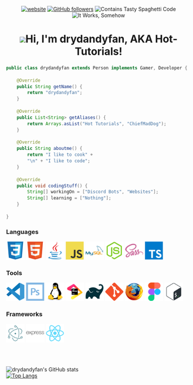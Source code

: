 <div align="center">

[![website](https://img.shields.io/website?logo=google-chrome&logoColor=white&down_color=red&down_message=offline&label=drydandyfan&style=for-the-badge&up_message=online&url=https%3A%2F%2Fdrydandyfan.ga)](https://drydandyfan.ga/)
[![GitHub followers](https://img.shields.io/github/followers/Hot-Tutorials?logo=github&style=for-the-badge&logoColor=white)](https://github.com/Hot-Tutorials)
![Contains Tasty Spaghetti Code](https://img.shields.io/static/v1?label=Contains&message=Tasty%20Spaghetti%20Code&color=yellow&style=for-the-badge&logo=visual-studio-code&logoColor=white)
![It Works, Somehow](https://img.shields.io/static/v1?label=It%20Works&message=Somehow&color=green&style=for-the-badge&logo=broadcom&logoColor=white)
<h1 align="center"><img src="images/Hi.gif" width="40px" />Hi, I'm drydandyfan, AKA Hot-Tutorials!</h1>
</div>

```java
public class drydandyfan extends Person implements Gamer, Developer {

	@Override
	public String getName() {
		return "drydandyfan";
	}
	
	@Override
	public List<String> getAliases() {
		return Arrays.asList("Hot Tutorials", "ChiefMadDog");
	}

	@Override
	public String aboutme() {
		return "I like to cook" +
		"\n" + "I like to code";
	}
    
	@Override
	public void codingStuff() {
		String[] workingOn = ["Discord Bots", "Websites"];
		String[] learning = ["Nothing"];
	}
	
}
```
### Languages

<img src="https://raw.githubusercontent.com/devicons/devicon/00f02ef57fb7601fd1ddcc2fe6fe670fef3ae3e4/icons/css3/css3-original.svg" width="50" /> <img src="https://raw.githubusercontent.com/devicons/devicon/00f02ef57fb7601fd1ddcc2fe6fe670fef3ae3e4/icons/html5/html5-original.svg" width="50" />
<img src="https://raw.githubusercontent.com/devicons/devicon/00f02ef57fb7601fd1ddcc2fe6fe670fef3ae3e4/icons/java/java-original.svg" width="50" />
<img src="https://raw.githubusercontent.com/devicons/devicon/00f02ef57fb7601fd1ddcc2fe6fe670fef3ae3e4/icons/javascript/javascript-original.svg" width="50" />
<img src="https://raw.githubusercontent.com/devicons/devicon/00f02ef57fb7601fd1ddcc2fe6fe670fef3ae3e4/icons/mysql/mysql-original-wordmark.svg" width="50" />
<img src="https://raw.githubusercontent.com/devicons/devicon/00f02ef57fb7601fd1ddcc2fe6fe670fef3ae3e4/icons/nodejs/nodejs-original.svg" width="50" />
<img src="https://raw.githubusercontent.com/devicons/devicon/00f02ef57fb7601fd1ddcc2fe6fe670fef3ae3e4/icons/sass/sass-original.svg" width="50" />
<img src="https://raw.githubusercontent.com/devicons/devicon/00f02ef57fb7601fd1ddcc2fe6fe670fef3ae3e4/icons/typescript/typescript-original.svg" width="50" />

### Tools

<img src="https://raw.githubusercontent.com/devicons/devicon/00f02ef57fb7601fd1ddcc2fe6fe670fef3ae3e4/icons/vscode/vscode-original.svg" width="50" /> <img src="https://raw.githubusercontent.com/devicons/devicon/00f02ef57fb7601fd1ddcc2fe6fe670fef3ae3e4/icons/photoshop/photoshop-line.svg" width="50" />
<img src="https://raw.githubusercontent.com/devicons/devicon/00f02ef57fb7601fd1ddcc2fe6fe670fef3ae3e4/icons/linux/linux-original.svg" width="50" />
<img src="https://raw.githubusercontent.com/devicons/devicon/00f02ef57fb7601fd1ddcc2fe6fe670fef3ae3e4/icons/jetbrains/jetbrains-original.svg" width="50" />
<img src="https://raw.githubusercontent.com/devicons/devicon/00f02ef57fb7601fd1ddcc2fe6fe670fef3ae3e4/icons/gradle/gradle-plain.svg" width="50" />
<img src="https://raw.githubusercontent.com/devicons/devicon/00f02ef57fb7601fd1ddcc2fe6fe670fef3ae3e4/icons/git/git-original.svg" width="50" />
<img src="https://raw.githubusercontent.com/devicons/devicon/00f02ef57fb7601fd1ddcc2fe6fe670fef3ae3e4/icons/firefox/firefox-original.svg" width="50" />
<img src="https://raw.githubusercontent.com/devicons/devicon/00f02ef57fb7601fd1ddcc2fe6fe670fef3ae3e4/icons/figma/figma-original.svg" width="50" />
<img src="https://raw.githubusercontent.com/devicons/devicon/00f02ef57fb7601fd1ddcc2fe6fe670fef3ae3e4/icons/bash/bash-original.svg" width="50" />

### Frameworks
<img src="https://raw.githubusercontent.com/devicons/devicon/00f02ef57fb7601fd1ddcc2fe6fe670fef3ae3e4/icons/electron/electron-original.svg" width="50" /> <img src="https://raw.githubusercontent.com/devicons/devicon/00f02ef57fb7601fd1ddcc2fe6fe670fef3ae3e4/icons/express/express-original-wordmark.svg" width="50" />
<img src="https://raw.githubusercontent.com/devicons/devicon/00f02ef57fb7601fd1ddcc2fe6fe670fef3ae3e4/icons/react/react-original.svg" width="50" />

<br />
<br />

![drydandyfan's GitHub stats](https://github-readme-stats.vercel.app/api?username=Hot-Tutorials&show_icons=true)
<br>
[![Top Langs](https://github-readme-stats.vercel.app/api/top-langs/?username=Hot-Tutorials&layout=compact)](https://github.com/Hot-Tutorials/github-readme-stats)    

[website]: https://hottutorials.me/
